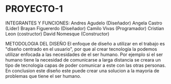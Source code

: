 # PROYECTO-1
INTEGRANTES Y FUNCIONES:
Andres Agudelo (Diseñador)
Angela Castro (Lider)
Brayan Figuererdo (Diseñador)
Camilo Vivas (Programador)
Cristian Leon (costructor)
David Nomesque (Constructor)

METODOLOGIA DEL DISEÑO 
El enfoque de diseño a utilizar en el trabajo es "diseño centrado en el usuario", por que al crear tecnología la podemos utilizar enfocada a las necesidades de el ser humano. Por ejemplo si el ser humano tiene la necesidad de comunicarse a larga distancia se creara un tipo de tecnologia capas de poder comunicar a este con las otras personas.
En conclusion este diseño este puede crear una solucion a la mayoria de problemas que tiene el ser humano.
